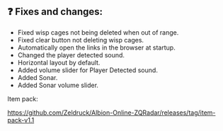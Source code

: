 

## ❓ Fixes and changes:
- Fixed wisp cages not being deleted when out of range.
- Fixed clear button not deleting wisp cages.
- Automatically open the links in the browser at startup.
- Changed the player detected sound.
- Horizontal layout by default.
- Added volume slider for Player Detected sound.
- Added Sonar.
- Added Sonar volume slider.


Item pack:

https://github.com/Zeldruck/Albion-Online-ZQRadar/releases/tag/item-pack-v1.1
